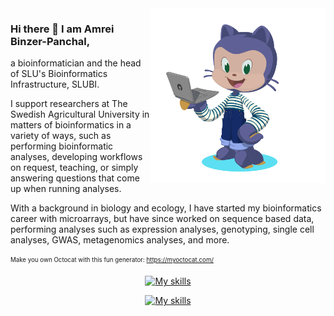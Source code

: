 <img align="right" src="octocat-1720693885494.png" width="280">


### Hi there 👋 I am Amrei Binzer-Panchal,

a bioinformatician and the head of SLU's Bioinformatics Infrastructure, SLUBI. 


I support researchers at The Swedish Agricultural University in matters of bioinformatics in a variety of ways, such as performing bioinformatic analyses, developing workflows on request, teaching, or simply answering questions that come up when running analyses. 

With a background in biology and ecology, I have started my bioinformatics career with microarrays, but have since worked on sequence based data, performing analyses such as expression analyses, genotyping, single cell analyses, GWAS, metagenomics analyses, and more.


<sub><sup>Make you own Octocat with this fun generator: https://myoctocat.com/</sup></sub>

<div align="center">
  
  <!-- Dark Mode -->
  [![My skills](https://go-skill-icons.vercel.app/api/icons?i=linux,git,apptainer,anaconda,nextflow,md,vscode,latex,r,bash,cpp&theme=dark#gh-dark-mode-only)](https://github.com/LelouchFR/skill-icons#gh-dark-mode-only)
  <!-- Light Mode -->
  [![My skills](https://go-skill-icons.vercel.app/api/icons?i=linux,git,apptainer,anaconda,nextflow,md,vscode,latex,r,bash,cpp&theme=light#gh-light-mode-only)](https://github.com/LelouchFR/skill-icons#gh-light-mode-only)

</div>

